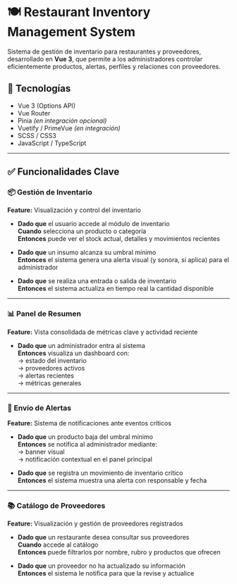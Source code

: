 # 🍽️ Restaurant Inventory Management System 

Sistema de gestión de inventario para restaurantes y proveedores, desarrollado en **Vue 3**, que permite a los administradores controlar eficientemente productos, alertas, perfiles y relaciones con proveedores.

## 🚀 Tecnologías

- Vue 3 (Options API)
- Vue Router
- Pinia *(en integración opcional)*
- Vuetify / PrimeVue *(en integración)*
- SCSS / CSS3
- JavaScript / TypeScript

---

## ✅ Funcionalidades Clave

### 📦 Gestión de Inventario

**Feature:** Visualización y control del inventario

- **Dado que** el usuario accede al módulo de inventario  
  **Cuando** selecciona un producto o categoría  
  **Entonces** puede ver el stock actual, detalles y movimientos recientes

- **Dado que** un insumo alcanza su umbral mínimo  
  **Entonces** el sistema genera una alerta visual (y sonora, si aplica) para el administrador

- **Dado que** se realiza una entrada o salida de inventario  
  **Entonces** el sistema actualiza en tiempo real la cantidad disponible

---
 
### 📊 Panel de Resumen

**Feature:** Vista consolidada de métricas clave y actividad reciente

- **Dado que** un administrador entra al sistema  
  **Entonces** visualiza un dashboard con:  
  → estado del inventario  
  → proveedores activos  
  → alertas recientes  
  → métricas generales

---

### 📢 Envío de Alertas

**Feature:** Sistema de notificaciones ante eventos críticos

- **Dado que** un producto baja del umbral mínimo  
  **Entonces** se notifica al administrador mediante:  
  → banner visual  
  → notificación contextual en el panel principal

- **Dado que** se registra un movimiento de inventario crítico  
  **Entonces** el sistema muestra una alerta con responsable y fecha

---

### 📚 Catálogo de Proveedores

**Feature:** Visualización y gestión de proveedores registrados

- **Dado que** un restaurante desea consultar sus proveedores  
  **Cuando** accede al catálogo  
  **Entonces** puede filtrarlos por nombre, rubro y productos que ofrecen

- **Dado que** un proveedor no ha actualizado su información  
  **Entonces** el sistema le notifica para que la revise y actualice
